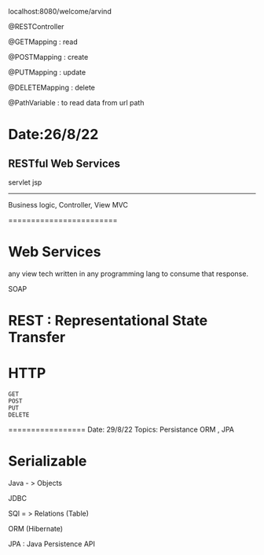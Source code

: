 
localhost:8080/welcome/arvind  

@RESTController

@GETMapping : read

@POSTMapping : create 

@PUTMapping : update

@DELETEMapping : delete 



@PathVariable : to read data from url path 


Date:26/8/22
==============================


RESTful Web Services 
-----------------------

servlet 
jsp 

----------
Business logic, Controller, View 
MVC 

========================

Web Services 
==============

any view tech written in any programming lang to consume that response.

SOAP

REST : Representational State Transfer
=================================

HTTP 
===
    GET
    POST
    PUT
    DELETE

=================
Date: 29/8/22
Topics: Persistance ORM , JPA

Serializable 
===========


Java - > Objects 

JDBC 

SQl = > Relations (Table)

ORM (Hibernate)

JPA : Java Persistence API 











